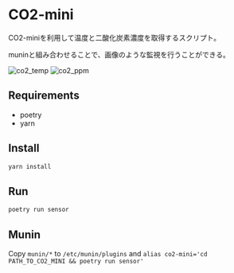 # CO2-mini

CO2-miniを利用して温度と二酸化炭素濃度を取得するスクリプト。

muninと組み合わせることで、画像のような監視を行うことができる。

![co2_temp](https://user-images.githubusercontent.com/909444/230387803-07f6e300-2a1c-42f7-9b44-d0027eb1dbab.png)
![co2_ppm](https://user-images.githubusercontent.com/909444/230387799-1be228f7-a559-4d46-90c8-e9555d50066d.png)

## Requirements

- poetry
- yarn

## Install

```sh
yarn install
```

## Run

```sh
poetry run sensor
```

## Munin

Copy `munin/*` to `/etc/munin/plugins` and `alias co2-mini='cd PATH_TO_CO2_MINI && poetry run sensor'`
